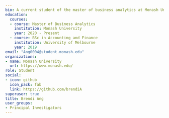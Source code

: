 ```yaml
---
bio: A current student of the master of business analytics at Monash University.
education:
  courses:
  - course: Master of Business Analytics
    institution: Monash University
    year: 2020 - Present
  - course: BSc in Accounting and Finance
    institution: University of Melbourne
    year: 2019
email: "Ang0004@student.monash.edu"
organizations:
- name: Monash University
  url: https://www.monash.edu/
role: Student
social:
- icon: github
  icon_pack: fab
  link: https://github.com/brendiA
superuser: true
title: Brendi Ang
user_groups:
- Principal Investigators
---
```


